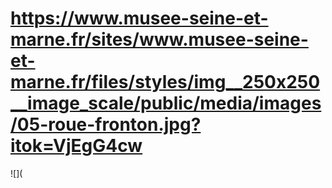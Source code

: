 # https://www.musee-seine-et-marne.fr/sites/www.musee-seine-et-marne.fr/files/styles/img__250x250__image_scale/public/media/images/05-roue-fronton.jpg?itok=VjEgG4cw

![](
